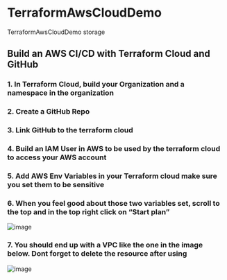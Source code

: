 # TerraformAwsCloudDemo
TerraformAwsCloudDemo storage

## Build an AWS CI/CD with Terraform Cloud and GitHub

### 1. In Terraform Cloud, build your Organization and a namespace in the organization
### 2. Create a GitHub Repo
### 3. Link GitHub to the terraform cloud
### 4. Build an IAM User in AWS to be used by the terraform cloud to access your AWS account
### 5. Add AWS Env Variables in your Terraform cloud make sure you set them to be sensitive
### 6. When you feel good about those two variables set, scroll to the top and in the top right click on “Start plan”

![image](https://user-images.githubusercontent.com/50304558/146445832-026f1ed4-c85c-4d59-8979-3a590950ba24.png)

### 7. You should end up with a VPC like the one in the image below. Dont forget to delete the resource after using

![image](https://user-images.githubusercontent.com/50304558/146432618-dd33661f-2b21-45c3-907b-79aa52f50904.png)

